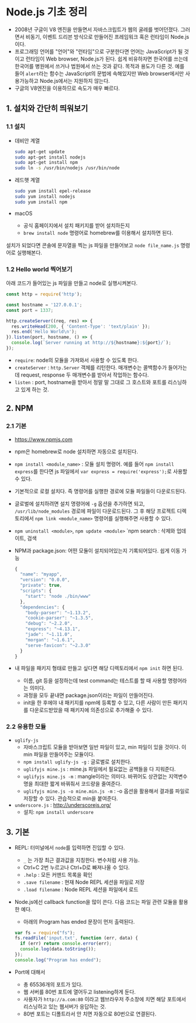 # Node.js 기초 정리

- 2008년 구글이 V8 엔진을 만들면서 자바스크립트가 웹의 굴레를 벗어던졌다. 그러면서 비동기, 이벤트 드리븐 방식으로 만들어진 프레임워크 혹은 런타임이 Node.js이다.
- 프로그래밍 언어를 "언어"와 "런타임"으로 구분한다면 언어는 JavaScript가 될 것이고 런타임이 Web browser, Node.js가 된다. 쉽게 비유하자면 한국어를 쓰는데 한국어를 병원에서 쓰거나 법원에서 쓰는 것과 같다. 목적과 용도가 다른 것. 예를 들어 `alert`라는 함수는 JavaScript의 문법에 속해있지만 Web browser에서만 사용가능하고 Node.js에서는 지원하지 않는다.
- 구글의 V8엔진을 이용하므로 속도가 매우 빠르다.

## 1. 설치와 간단히 띄워보기

### 1.1 설치

- 데비안 계열

    ```sh
    sudo apt-get update
    sudo apt-get install nodejs
    sudo apt-get install npm
    sudo ln -s /usr/bin/nodejs /usr/bin/node
    ```

- 레드햇 계열

    ```sh
    sudo yum install epel-release
    sudo yum install nodejs
    sudo yum install npm
    ```

- macOS
    + 공식 홈페이지에서 설치 패키지를 받어 설치하든지
    + `brew install node` 명령어로 homebrew를 이용해서 설치하면 된다.

설치가 되었다면 콘솔에 문자열을 찍는 js 파일을 만들어보고 `node file_name.js` 명령어로 실행해본다.

### 1.2 Hello world 찍어보기

아래 코드가 들어있는 js 파일을 만들고 node로 실행시켜본다.

```js
const http = require('http');

const hostname = '127.0.0.1';
const port = 1337;

http.createServer((req, res) => {
  res.writeHead(200, { 'Content-Type': 'text/plain' });
  res.end('Hello World\n');
}).listen(port, hostname, () => {
  console.log(`Server running at http://${hostname}:${port}/`);
});
```

- `require`: node의 모듈을 가져와서 사용할 수 있도록 한다.
- `createServer` : `http.Server` 객체를 리턴한다. 매개변수는 콜백함수가 들어가는데 request, response 두 매개변수를 받아서 작업하는 함수다.
- `listen` : port, hostname을 받아서 정말 말 그대로 그 호스트와 포트를 리스닝하고 있게 하는 것.

## 2. NPM

### 2.1 기본

- https://www.npmjs.com
- npm은 homebrew로 node 설치하면 자동으로 설치된다.
- `npm install <module_name>` : 모듈 설치 명령어. 예를 들어 `npm install express`를 한다면 js 파일에서 `var express = require('express');`로 사용할 수 있다.
- 기본적으로 로컬 설치다. 즉 명령어를 실행한 경로에 모듈 파일들이 다운로드된다.
- 글로벌에 설치하려면 설치 명령어에 `-g` 옵션을 추가하면 되고, `/usr/lib/node_modules` 경로에 파일이 다운로드된다. 그 후 해당 프로젝트 디렉토리에서 `npm link <module_name>` 명령어를 실행해주면 사용할 수 있다.
- `npm uninstall <module>`, `npm update <module>` `npm search <module>: 삭제와 업데이트, 검색
- NPM과 package.json: 어떤 모듈이 설치되어있는지 기록되어있다. 쉽게 이동 가능

    ```js
    {
      "name": "myapp",
      "version": "0.0.0",
      "private": true,
      "scripts": {
        "start": "node ./bin/www"
      },
      "dependencies": {
        "body-parser": "~1.13.2",
        "cookie-parser": "~1.3.5",
        "debug": "~2.2.0",
        "express": "~4.13.1",
        "jade": "~1.11.0",
        "morgan": "~1.6.1",
        "serve-favicon": "~2.3.0"
      }
    }
    ```

- 내 파일을 패키지 형태로 만들고 싶다면 해당 디렉토리에서 `npm init` 하면 된다.
    + 이름, git 등을 설정하는데 test command는 테스트를 할 때 사용할 명령어라는 의미다.
    + 과정을 모두 끝내면 package.json이라는 파일이 만들어진다.
    + init을 한 후에야 내 패키지를 npm에 등록할 수 있고, 다른 사람이 만든 패키지를 다운로드받았을 때 패키지에 의존성으로 추가해줄 수 있다.

### 2.2 유용한 모듈

- `uglify-js`
    + 자바스크립트 모듈을 받아보면 일반 파일이 있고, min 파일이 있을 것이다. 이 min 파일을 만들어주는 모듈이다.
    + `npm install uglify-js -g` : 글로벌로 설치한다.
    + `uglifyjs mine.js` : mine.js 파일에서 필요없는 공백들을 다 지워준다.
    + `uglifyjs mine.js -m` : mangle이라는 의미다. 바뀌어도 상관없는 지역변수명을 최대한 짧게 바꿔줘서 코드량을 줄여준다.
    + `uglifyjs mine.js -o mine.min.js -m` : -o 옵션을 활용해서 결과를 파일로 저장할 수 있다. 관습적으로 min을 붙여준다.
- `underscore.js` : http://underscorejs.org/
    + 설치: `npm install underscore`

## 3. 기본

- REPL: 터미널에서 `node`를 입력하면 진입할 수 있다.
    + `_` 는 가장 최근 결과값을 지칭한다. 변수처럼 사용 가능.
    + Ctrl+C 2번 누르고나 Ctrl+D로 빠져나올 수 있다.
    + `.help` : 모든 커맨드 목록을 확인
    + `.save filename` : 현재 Node REPL 세션을 파일로 저장
    + `.load filename` : Node REPL 세션을 파일에서 로드
- Node.js에선 callback function을 많이 쓴다. 다음 코드는 파일 관련 모듈을 활용한 예다.
    + 아래의 Program has ended 문장이 먼저 출력된다.

    ```js
    var fs = require("fs");
    fs.readFile('input.txt', function (err, data) {
      if (err) return console.error(err);
      console.log(data.toString());
    });
    console.log("Program has ended");
    ```

- Port에 대해서
    + 총 65536개의 포트가 있다.
    + 웹 서버를 80번 포트에 열어두고 listening하게 둔다.
    + 사용자가 `http://a.com:80` 이라고 웹브라우저 주소창에 치면 해당 포트에서 리스닝하고 있는 웹서버가 응답하는 것.
    + 80번 포트는 디폴트라서 안 치면 자동으로 80번으로 연결된다.
